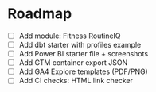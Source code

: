 # Roadmap

- [ ] Add module: Fitness RoutineIQ
- [ ] Add dbt starter with profiles example
- [ ] Add Power BI starter file + screenshots
- [ ] Add GTM container export JSON
- [ ] Add GA4 Explore templates (PDF/PNG)
- [ ] Add CI checks: HTML link checker
